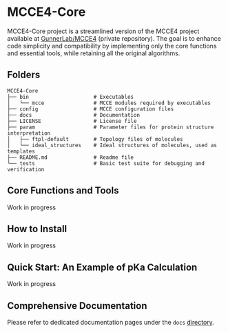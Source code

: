 # MCCE4-Core

MCCE4-Core project is a streamlined version of the MCCE4 project available at [GunnerLab/MCCE4](https://github.com/GunnerLab/MCCE4) (private repository). The goal is to enhance code simplicity and compatibility by implementing only the core functions and essential tools, while retaining all the original algorithms.

## Folders
```
MCCE4-Core
├── bin                     # Executables
│   └── mcce                # MCCE modules required by executables
├── config                  # MCCE configuration files
├── docs                    # Documentation
├── LICENSE                 # License file
├── param                   # Parameter files for protein structure interpretation
│   ├── ftpl-default        # Topology files of molecules
│   └── ideal_structures    # Ideal structures of molecules, used as templates
├── README.md               # Readme file
└── tests                   # Basic test suite for debugging and verification
```

## Core Functions and Tools
Work in progress

## How to Install
Work in progress

## Quick Start: An Example of pKa Calculation
Work in progress

## Comprehensive Documentation
Please refer to dedicated documentation pages under the `docs` [directory](docs/).

